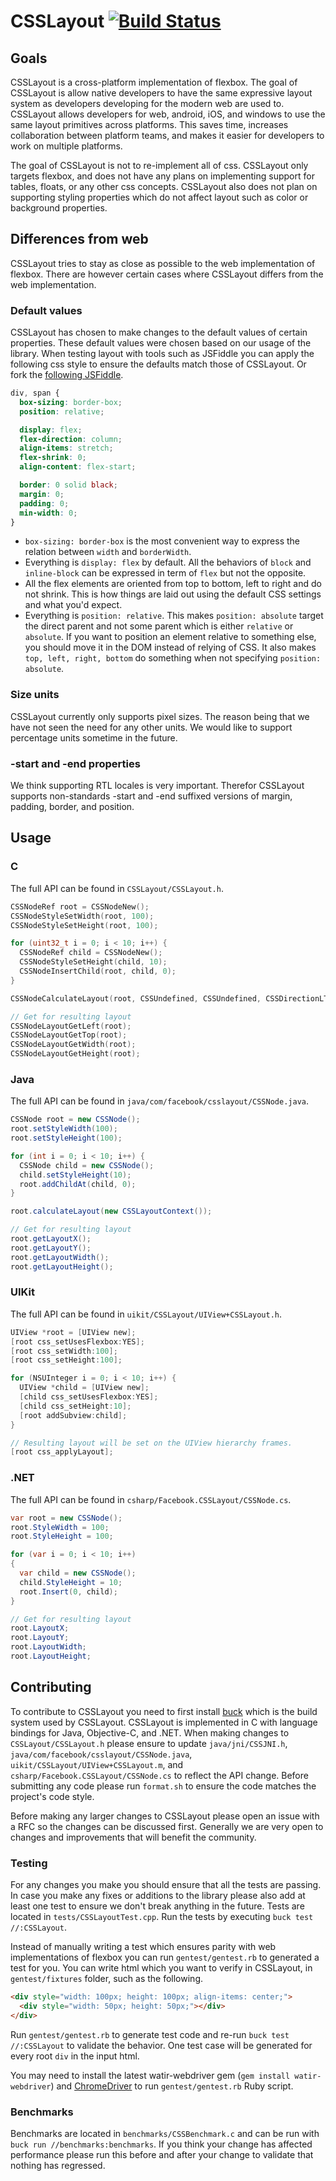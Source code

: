 # CSSLayout [![Build Status](https://travis-ci.org/facebook/css-layout.svg?branch=master)](https://travis-ci.org/facebook/css-layout)

## Goals
CSSLayout is a cross-platform implementation of flexbox. The goal of CSSLayout is allow native developers to have the same expressive layout system as developers developing for the modern web are used to. CSSLayout allows developers for web, android, iOS, and windows to use the same layout primitives across platforms. This saves time, increases collaboration between platform teams, and makes it easier for developers to work on multiple platforms.

The goal of CSSLayout is not to re-implement all of css. CSSLayout only targets flexbox, and does not have any plans on implementing support for tables, floats, or any other css concepts. CSSLayout also does not plan on supporting styling properties which do not affect layout such as color or background properties.


## Differences from web
CSSLayout tries to stay as close as possible to the web implementation of flexbox. There are however certain cases where CSSLayout differs from the web implementation.

### Default values
CSSLayout has chosen to make changes to the default values of certain properties. These default values were chosen based on our usage of the library. When testing layout with tools such as JSFiddle you can apply the following css style to ensure the defaults match those of CSSLayout. Or fork the [following JSFiddle](http://jsfiddle.net/vjeux/y11txxv9/).

```css
div, span {
  box-sizing: border-box;
  position: relative;

  display: flex;
  flex-direction: column;
  align-items: stretch;
  flex-shrink: 0;
  align-content: flex-start;

  border: 0 solid black;
  margin: 0;
  padding: 0;
  min-width: 0;
}
```

- `box-sizing: border-box` is the most convenient way to express the relation between `width` and `borderWidth`.
- Everything is `display: flex` by default. All the behaviors of `block` and `inline-block` can be expressed in term of `flex` but not the opposite.
- All the flex elements are oriented from top to bottom, left to right and do not shrink. This is how things are laid out using the default CSS settings and what you'd expect.
- Everything is `position: relative`. This makes `position: absolute` target the direct parent and not some parent which is either `relative` or `absolute`. If you want to position an element relative to something else, you should move it in the DOM instead of relying of CSS. It also makes `top, left, right, bottom` do something when not specifying `position: absolute`.

### Size units
CSSLayout currently only supports pixel sizes. The reason being that we have not seen the need for any other units. We would like to support percentage units sometime in the future.

### -start and -end properties
We think supporting RTL locales is very important. Therefor CSSLayout supports non-standards -start and -end suffixed versions of margin, padding, border, and position.


## Usage

### C
The full API can be found in `CSSLayout/CSSLayout.h`.

```c
CSSNodeRef root = CSSNodeNew();
CSSNodeStyleSetWidth(root, 100);
CSSNodeStyleSetHeight(root, 100);

for (uint32_t i = 0; i < 10; i++) {
  CSSNodeRef child = CSSNodeNew();
  CSSNodeStyleSetHeight(child, 10);
  CSSNodeInsertChild(root, child, 0);
}

CSSNodeCalculateLayout(root, CSSUndefined, CSSUndefined, CSSDirectionLTR);

// Get for resulting layout
CSSNodeLayoutGetLeft(root);
CSSNodeLayoutGetTop(root);
CSSNodeLayoutGetWidth(root);
CSSNodeLayoutGetHeight(root);
```

### Java
The full API can be found in `java/com/facebook/csslayout/CSSNode.java`.

```java
CSSNode root = new CSSNode();
root.setStyleWidth(100);
root.setStyleHeight(100);

for (int i = 0; i < 10; i++) {
  CSSNode child = new CSSNode();
  child.setStyleHeight(10);
  root.addChildAt(child, 0);
}

root.calculateLayout(new CSSLayoutContext());

// Get for resulting layout
root.getLayoutX();
root.getLayoutY();
root.getLayoutWidth();
root.getLayoutHeight();
```

### UIKit
The full API can be found in `uikit/CSSLayout/UIView+CSSLayout.h`.

```objective-c
UIView *root = [UIView new];
[root css_setUsesFlexbox:YES];
[root css_setWidth:100];
[root css_setHeight:100];

for (NSUInteger i = 0; i < 10; i++) {
  UIView *child = [UIView new];
  [child css_setUsesFlexbox:YES];
  [child css_setHeight:10];
  [root addSubview:child];
}

// Resulting layout will be set on the UIView hierarchy frames.
[root css_applyLayout];
```

### .NET
The full API can be found in `csharp/Facebook.CSSLayout/CSSNode.cs`.

```csharp
var root = new CSSNode();
root.StyleWidth = 100;
root.StyleHeight = 100;

for (var i = 0; i < 10; i++)
{
  var child = new CSSNode();
  child.StyleHeight = 10;
  root.Insert(0, child);
}

// Get for resulting layout
root.LayoutX;
root.LayoutY;
root.LayoutWidth;
root.LayoutHeight;
```

## Contributing
To contribute to CSSLayout you need to first install [buck](https://buckbuild.com) which is the build system used by CSSLayout. CSSLayout is implemented in C with language bindings for Java, Objective-C, and .NET. When making changes to `CSSLayout/CSSLayout.h` please ensure to update `java/jni/CSSJNI.h`, `java/com/facebook/csslayout/CSSNode.java`, `uikit/CSSLayout/UIView+CSSLayout.m`, and `csharp/Facebook.CSSLayout/CSSNode.cs` to reflect the API change. Before submitting any code please run `format.sh` to ensure the code matches the project's code style.

Before making any larger changes to CSSLayout please open an issue with a RFC so the changes can be discussed first. Generally we are very open to changes and improvements that will benefit the community.

### Testing
For any changes you make you should ensure that all the tests are passing. In case you make any fixes or additions to the library please also add at least one test to ensure we don't break anything in the future. Tests are located in `tests/CSSLayoutTest.cpp`. Run the tests by executing `buck test //:CSSLayout`.

Instead of manually writing a test which ensures parity with web implementations of flexbox you can run `gentest/gentest.rb` to generated a test for you. You can write html which you want to verify in CSSLayout, in `gentest/fixtures` folder, such as the following.

```html
<div style="width: 100px; height: 100px; align-items: center;">
  <div style="width: 50px; height: 50px;"></div>
</div>
```

Run `gentest/gentest.rb` to generate test code and re-run `buck test //:CSSLayout` to validate the behavior. One test case will be generated for every root `div` in the input html.

You may need to install the latest watir-webdriver gem (`gem install watir-webdriver`) and [ChromeDriver](https://sites.google.com/a/chromium.org/chromedriver/) to run `gentest/gentest.rb` Ruby script.

### Benchmarks
Benchmarks are located in `benchmarks/CSSBenchmark.c` and can be run with `buck run //benchmarks:benchmarks`. If you think your change has affected performance please run this before and after your change to validate that nothing has regressed.
